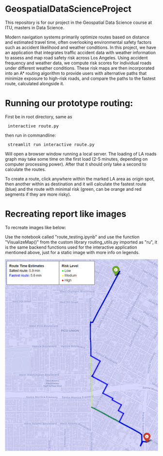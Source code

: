 # GeospatialDataScienceProject
This repository is for our project in the Geospatial Data Science course at ITU, masters in Data Science.


Modern navigation systems primarily optimize routes based on distance and estimated travel time, often overlooking environmental safety factors such as accident likelihood and weather conditions. In this project, we have an application that integrates traffic accident data with weather information to assess and map road safety risk across Los Angeles. Using accident frequency and weather data, we compute risk scores for individual roads under different weather conditions. These risk maps are then incorporated into an A* routing algorithm to provide users with alternative paths that minimize exposure to high-risk roads, and compare the paths to the fastest route, calculated alongside it.

# Running our prototype routing:
First be in root directory, same as <pre> interactive_route.py </pre>


then run in commandline:
<pre> streamlit run interactive_route.py </pre>

Will open a browser window running a local server.
The loading of LA roads graph may take some time on the first load (2-5 minutes, depending on computer processing power). After that it should only take a second to calculate the routes.

To create a route, click anywhere within the marked LA area as origin spot, then another within as destination and it will calculate the fastest route (blue) and the route with minimal risk (green, can be orange and red segments if they are more risky).

# Recreating report like images
To recreate images like below:


Use the notebook called "route_testing.ipynb" and use the function "VisualizeMap()" from the custom library routing_utils.py imported as "ru", it is the same backend functions used for the interactive application mentioned above, just for a static image with more info on legends.


![Alt text](Visualizations/RoutingEx1.PNG)
